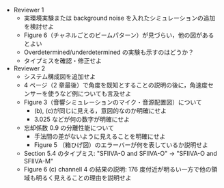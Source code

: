- Reviewer 1
  - 実環境実験または background noise を入れたシミュレーションの追加を検討せよ
  - Figure 6（チャネルごとのビームパターン）が見づらい，他の図があるとよい
  - Overdetermined/underdetermined の実験も示すのはどうか？
  - タイプミスを確認・修正せよ
- Reviewer 2
  - システム構成図を追加せよ
  - 4 ページ（2 章最後）で角度を既知とすることの説明の後に，角速度センサーを使うなど例についても言及せよ
  - Figure 3（音響シミュレーションのマイク・音源配置図）について
    - (b), (c)が同じに見える，意図的なのか明確にせよ
    - 3.025 などが何の数字が明確にせよ
  - 忘却係数 0.9 の分離性能について
    - 手法間の差がないように見えることを明確にせよ
    - Figure 5 （箱ひげ図）のエラーバーが何を表しているか説明せよ
  - Section 5.4 のタイプミス: "SFIIVA-O and SFIIVA-O" -> "SFIIVA-O and SFIIVA-M"
  - Figure 6 (c) channell 4 の結果の説明: 176 度付近が明るい一方で他の領域も明るく見えることの理由を説明せよ
